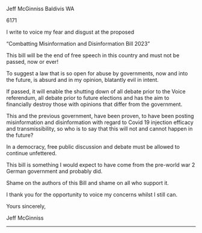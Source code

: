 Jeff McGinniss Baldivis WA

6171

I write to voice my fear and disgust at the proposed

“Combatting Misinformation and Disinformation Bill 2023”

This bill will be the end of free speech in this country and must not be passed, now or ever!

To suggest a law that is so open for abuse by governments, now and into the future, is absurd and in
my opinion, blatantly evil in intent.

If passed, it will enable the shutting down of all debate prior to the Voice referendum, all debate
prior to future elections and has the aim to financially destroy those with opinions that differ from
the government.

This and the previous government, have been proven, to have been posting misinformation and
disinformation with regard to Covid 19 injection efficacy and transmissibility, so who is to say that
this will not and cannot happen in the future?

In a democracy, free public discussion and debate must be allowed to continue unfettered.

This bill is something I would expect to have come from the pre-world war 2 German government
and probably did.

Shame on the authors of this Bill and shame on all who support it.

I thank you for the opportunity to voice my concerns whilst I still can.

Yours sincerely,

Jeff McGinniss


-----

